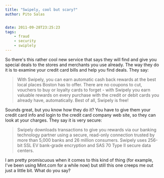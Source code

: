 ```yaml
---
title: "Swipely, cool but scary?"
author: Pito Salas


date: 2011-09-28T23:25:23
tags:
    - fraud
    - security
    - swiplely
---
```




So there's this rather cool new service that says they will find and give you
special deals to the stores and merchants you use already. The way they do it
is to examine your credit card bills and help you find deals. They say:

> With Swipely, you can earn automatic cash back rewards at the best local
> places Boston has to offer. There are no coupons to cut, vouchers to buy or
> loyalty cards to forget - with Swipely you earn valuable rewards on every
> purchase with the credit or debit cards you already have, automatically.
> Best of all, Swipely is free!

Sounds great, but you know how they do it? You have to give them your credit
card info and login to the credit card company web site, so they can look at
your charges. They say it is very secure:

> Swipely downloads transactions to give you rewards via our banking
> technology partner using a secure, read-only connection trusted by more than
> 5,000 banks and 26 million consumers. Swipely uses 256-bit SSL EV bank-grade
> encryption and SAS 70 Type II secure data centers.

I am pretty promiscuous when it comes to this kind of thing (for example, I've
been using Mint.com for a while now) but still this one creeps me out just a
little bit. What do you say?


